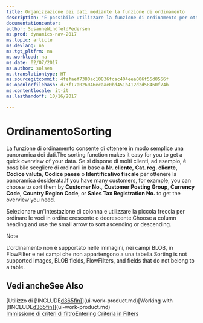 ```yaml
---
title: Organizzazione dei dati mediante la funzione di ordinamento
description: "È possibile utilizzare la funzione di ordinamento per ottenere una panoramica dei dati. Ad esempio, è possibile ordinare i clienti per codice valuta per ottenere un elenco di clienti selezionati."
documentationcenter: 
author: SusanneWindfeldPedersen
ms.prod: dynamics-nav-2017
ms.topic: article
ms.devlang: na
ms.tgt_pltfrm: na
ms.workload: na
ms.date: 02/07/2017
ms.author: solsen
ms.translationtype: HT
ms.sourcegitcommit: 4fefaef7380ac10836fcac404eea006f55d8556f
ms.openlocfilehash: d73f17a026046ecaae0bd451b412d2d58460f74b
ms.contentlocale: it-it
ms.lasthandoff: 10/16/2017

---
```

# <a name="sorting"></a><span data-ttu-id="4319b-104">Ordinamento</span><span class="sxs-lookup"><span data-stu-id="4319b-104">Sorting</span></span>
<span data-ttu-id="4319b-105">La funzione di ordinamento consente di ottenere in modo semplice una panoramica dei dati.</span><span class="sxs-lookup"><span data-stu-id="4319b-105">The sorting function makes it easy for you to get a quick overview of your data.</span></span> <span data-ttu-id="4319b-106">Se si dispone di molti clienti, ad esempio, è possibile scegliere di ordinarli in base a **Nr. cliente**, **Cat. reg. cliente**, **Codice valuta**, **Codice paese** o **Identificativo fiscale** per ottenere la panoramica desiderata.</span><span class="sxs-lookup"><span data-stu-id="4319b-106">If you have many customers, for example, you can choose to sort them by **Customer No.**, **Customer Posting Group**, **Currency Code**, **Country Region Code**, or **Sales Tax Registration No.** to get the overview you need.</span></span>

<span data-ttu-id="4319b-107">Selezionare un'intestazione di colonna e utilizzare la piccola freccia per ordinare le voci in ordine crescente o decrescente.</span><span class="sxs-lookup"><span data-stu-id="4319b-107">Choose a column heading and use the small arrow to sort ascending or descending.</span></span>  

> [!NOTE]  
>   <span data-ttu-id="4319b-108">L'ordinamento non è supportato nelle immagini, nei campi BLOB, in FlowFilter e nei campi che non appartengono a una tabella.</span><span class="sxs-lookup"><span data-stu-id="4319b-108">Sorting is not supported images, BLOB fields, FlowFilters, and fields that do not belong to a table.</span></span>

## <a name="see-also"></a><span data-ttu-id="4319b-109">Vedi anche</span><span class="sxs-lookup"><span data-stu-id="4319b-109">See Also</span></span>
<span data-ttu-id="4319b-110">[Utilizzo di [!INCLUDE[d365fin](includes/d365fin_md.md)]](ui-work-product.md)</span><span class="sxs-lookup"><span data-stu-id="4319b-110">[Working with [!INCLUDE[d365fin](includes/d365fin_md.md)]](ui-work-product.md)</span></span>  
[<span data-ttu-id="4319b-111">Immissione di criteri di filtro</span><span class="sxs-lookup"><span data-stu-id="4319b-111">Entering Criteria in Filters</span></span>](ui-enter-criteria-filters.md)

